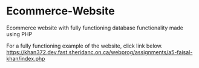 # Ecommerce-Website
Ecommerce website with fully functioning database functionality made using PHP

For a fully functioning example of the website, click link below. 
https://khan372.dev.fast.sheridanc.on.ca/webprog/assignments/a5-faisal-khan/index.php
